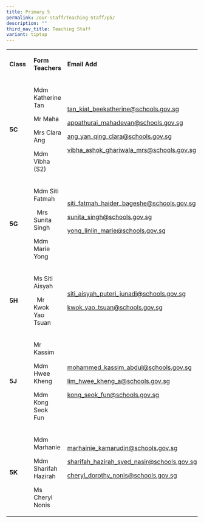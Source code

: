```yaml
---
title: Primary 5
permalink: /our-staff/Teaching-Staff/p5/
description: ""
third_nav_title: Teaching Staff
variant: tiptap
---
```

<p></p>
<table style="minWidth: 75px">
<colgroup>
<col>
<col>
<col>
</colgroup>
<tbody>
<tr>
<td rowspan="1" colspan="1">
<p><strong>Class&nbsp;</strong>
</p>
</td>
<td rowspan="1" colspan="1">
<p><strong>Form Teachers</strong>
</p>
</td>
<td rowspan="1" colspan="1">
<p><strong>Email Add</strong>
</p>
</td>
</tr>
<tr>
<td rowspan="1" colspan="1">
<p><strong>5C&nbsp;</strong>
</p>
</td>
<td rowspan="1" colspan="1">
<p>Mdm Katherine Tan</p>
<p>Mr Maha</p>
<p>Mrs Clara Ang&nbsp;</p>
<p>Mdm Vibha (S2)</p>
<p></p>
</td>
<td rowspan="1" colspan="1">
<p><a href="mailto:tan_kiat_beekatherine@schools.gov.sg" rel="noopener noreferrer nofollow" target="_blank"><u>tan_kiat_beekatherine@schools.gov.sg</u></a>
</p>
<p><a href="mailto:tan_kiat_beekatherine@schools.gov.sg" rel="noopener noreferrer nofollow" target="_blank"><u>appathurai_mahadevan@schools.gov.sg</u></a>
</p>
<p><a href="mailto:tan_kiat_beekatherine@schools.gov.sg" rel="noopener noreferrer nofollow" target="_blank"><u>ang_yan_qing_clara@schools.gov.sg</u></a>
</p>
<p><a href="mailto:tan_kiat_beekatherine@schools.gov.sg" rel="noopener noreferrer nofollow" target="_blank"><u>vibha_ashok_ghariwala_mrs@schools.gov.sg</u></a>
</p>
<p></p>
</td>
</tr>
<tr>
<td rowspan="1" colspan="1">
<p><strong>5G&nbsp;</strong>
</p>
</td>
<td rowspan="1" colspan="1">
<p>Mdm Siti Fatmah&nbsp;</p>
<p>&nbsp;&nbsp;Mrs Sunita Singh</p>
<p>Mdm Marie Yong</p>
<p></p>
</td>
<td rowspan="1" colspan="1">
<p><a href="mailto:tan_kiat_beekatherine@schools.gov.sg" rel="noopener noreferrer nofollow" target="_blank"><u>siti_fatmah_haider_bageshe@schools.gov.sg</u></a>
</p>
<p><a href="mailto:tan_kiat_beekatherine@schools.gov.sg" rel="noopener noreferrer nofollow" target="_blank"><u>sunita_singh@schools.gov.sg</u></a>
</p>
<p><a href="mailto:tan_kiat_beekatherine@schools.gov.sg" rel="noopener noreferrer nofollow" target="_blank"><u>yong_linlin_marie@schools.gov.sg</u></a>
</p>
<p>
<br>
</p>
</td>
</tr>
<tr>
<td rowspan="1" colspan="1">
<p><strong>5H&nbsp;</strong>
</p>
</td>
<td rowspan="1" colspan="1">
<p>Ms Siti Aisyah</p>
<p>&nbsp;&nbsp;Mr Kwok Yao Tsuan</p>
<p></p>
</td>
<td rowspan="1" colspan="1">
<p><a href="mailto:tan_kiat_beekatherine@schools.gov.sg" rel="noopener noreferrer nofollow" target="_blank"><u>siti_aisyah_puteri_junadi@schools.gov.sg</u></a>
</p>
<p><a href="mailto:tan_kiat_beekatherine@schools.gov.sg" rel="noopener noreferrer nofollow" target="_blank"><u>kwok_yao_tsuan@schools.gov.sg</u></a>
</p>
<p></p>
</td>
</tr>
<tr>
<td rowspan="1" colspan="1">
<p><strong>5J&nbsp;</strong>
</p>
</td>
<td rowspan="1" colspan="1">
<p>Mr Kassim&nbsp;</p>
<p>Mdm Hwee Kheng</p>
<p>Mdm&nbsp; Kong Seok&nbsp; Fun</p>
<p></p>
</td>
<td rowspan="1" colspan="1">
<p><a href="mailto:tan_kiat_beekatherine@schools.gov.sg" rel="noopener noreferrer nofollow" target="_blank"><u>mohammed_kassim_abdul@schools.gov.sg</u></a>
</p>
<p><a href="mailto:tan_kiat_beekatherine@schools.gov.sg" rel="noopener noreferrer nofollow" target="_blank"><u>lim_hwee_kheng_a@schools.gov.sg</u></a>
</p>
<p><a href="mailto:tan_kiat_beekatherine@schools.gov.sg" rel="noopener noreferrer nofollow" target="_blank"><u>kong_seok_fun@schools.gov.sg</u></a>
</p>
<p></p>
</td>
</tr>
<tr>
<td rowspan="1" colspan="1">
<p><strong>5K&nbsp;</strong>
</p>
</td>
<td rowspan="1" colspan="1">
<p>Mdm Marhanie</p>
<p>Mdm Sharifah Hazirah&nbsp;</p>
<p>Ms Cheryl Nonis</p>
<p></p>
</td>
<td rowspan="1" colspan="1">
<p><a href="mailto:tan_kiat_beekatherine@schools.gov.sg" rel="noopener noreferrer nofollow" target="_blank"><u>marhainie_kamarudin@schools.gov.sg</u></a>
</p>
<p><a href="mailto:tan_kiat_beekatherine@schools.gov.sg" rel="noopener noreferrer nofollow" target="_blank"><u>sharifah_hazirah_syed_nasir@schools.gov.sg</u></a>
</p>
<p><a href="mailto:tan_kiat_beekatherine@schools.gov.sg" rel="noopener noreferrer nofollow" target="_blank"><u>cheryl_dorothy_nonis@schools.gov.sg</u></a>
</p>
<p>
<br>
<br>
</p>
</td>
</tr>
</tbody>
</table>
<p></p>